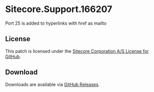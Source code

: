 # Sitecore.Support.166207
Port 25 is added to hyperlinks with href as mailto

## License  
This patch is licensed under the [Sitecore Corporation A/S License for GitHub](https://github.com/sitecoresupport/Sitecore.Support.166207/blob/master/LICENSE).  

## Download  
Downloads are available via [GitHub Releases](https://github.com/sitecoresupport/Sitecore.Support.166207/releases).  
